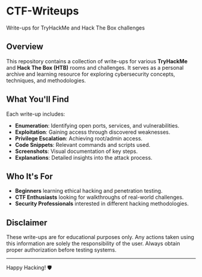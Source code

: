 # CTF-Writeups

Write-ups for TryHackMe and Hack The Box challenges

## Overview

This repository contains a collection of write-ups for various **TryHackMe** and **Hack The Box (HTB)** rooms and challenges. It serves as a personal archive and learning resource for exploring cybersecurity concepts, techniques, and methodologies.

## What You'll Find

Each write-up includes:
- **Enumeration**: Identifying open ports, services, and vulnerabilities.
- **Exploitation**: Gaining access through discovered weaknesses.
- **Privilege Escalation**: Achieving root/admin access.
- **Code Snippets**: Relevant commands and scripts used.
- **Screenshots**: Visual documentation of key steps.
- **Explanations**: Detailed insights into the attack process.

## Who It's For

- **Beginners** learning ethical hacking and penetration testing.
- **CTF Enthusiasts** looking for walkthroughs of real-world challenges.
- **Security Professionals** interested in different hacking methodologies.

## Disclaimer

These write-ups are for educational purposes only. Any actions taken using this information are solely the responsibility of the user. Always obtain proper authorization before testing systems.

---

Happy Hacking! 🛡️
